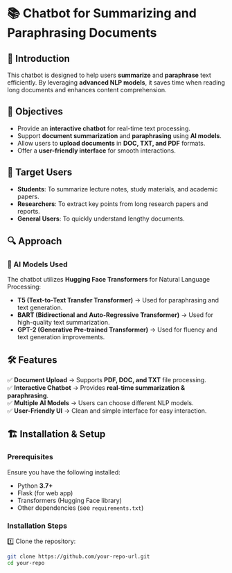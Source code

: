 # 📚 Chatbot for Summarizing and Paraphrasing Documents  

## 📌 Introduction  
This chatbot is designed to help users **summarize** and **paraphrase** text efficiently. By leveraging **advanced NLP models**, it saves time when reading long documents and enhances content comprehension.

## 🎯 Objectives  
- Provide an **interactive chatbot** for real-time text processing.  
- Support **document summarization** and **paraphrasing** using **AI models**.  
- Allow users to **upload documents** in **DOC, TXT, and PDF** formats.  
- Offer a **user-friendly interface** for smooth interactions.  

## 👥 Target Users  
- **Students**: To summarize lecture notes, study materials, and academic papers.  
- **Researchers**: To extract key points from long research papers and reports.  
- **General Users**: To quickly understand lengthy documents.  

## 🔍 Approach  
### 🧠 AI Models Used  
The chatbot utilizes **Hugging Face Transformers** for Natural Language Processing:  
- **T5 (Text-to-Text Transfer Transformer)** → Used for paraphrasing and text generation.  
- **BART (Bidirectional and Auto-Regressive Transformer)** → Used for high-quality text summarization.  
- **GPT-2 (Generative Pre-trained Transformer)** → Used for fluency and text generation improvements.  

## 🛠 Features  
✅ **Document Upload** → Supports **PDF, DOC, and TXT** file processing.  
✅ **Interactive Chatbot** → Provides **real-time summarization & paraphrasing**.  
✅ **Multiple AI Models** → Users can choose different NLP models.  
✅ **User-Friendly UI** → Clean and simple interface for easy interaction.  

## 🏗 Installation & Setup  
### **Prerequisites**  
Ensure you have the following installed:  
- Python **3.7+**  
- Flask (for web app)  
- Transformers (Hugging Face library)  
- Other dependencies (see `requirements.txt`)  

### **Installation Steps**  
1️⃣ Clone the repository:  
   ```bash
   git clone https://github.com/your-repo-url.git
   cd your-repo
